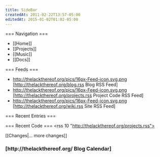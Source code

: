 ```yaml
---
title: SideBar
createdAt: 2011-02-22T13:57-05:00
editedAt: 2015-01-02T01:02-05:00
---
```


=== Navigation ===
* [[Home]]
* [[Projects]]
* [[Music]]
* [[Docs]]

=== Feeds ===
* http://thelackthereof.org/pics/16px-Feed-icon.svg.png [http://thelackthereof.org/blog.rss Blog RSS Feed]
* http://thelackthereof.org/pics/16px-Feed-icon.svg.png [http://thelackthereof.org/projects.rss Project Code RSS Feed]
* http://thelackthereof.org/pics/16px-Feed-icon.svg.png [http://thelackthereof.org/wiki.rss Site RSS Feed]

=== Recent Entries ===
<headlines>

=== Recent Code ===
<rss 10 "http://thelackthereof.org/projects.rss">

<SimpleChanges>[[Changes|... more changes]]

<h3>[http://thelackthereof.org/ Blog Calendar]</h3><Calendar>

